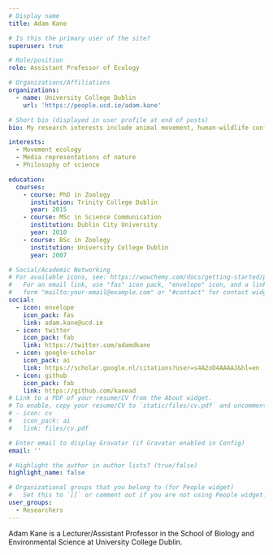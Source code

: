```yaml
---
# Display name
title: Adam Kane

# Is this the primary user of the site?
superuser: true

# Role/position
role: Assistant Professor of Ecology

# Organizations/Affiliations
organizations:
  - name: University College Dublin
    url: 'https://people.ucd.ie/adam.kane'

# Short bio (displayed in user profile at end of posts)
bio: My research interests include animal movement, human-wildlife conflict and the philosophy of science.

interests:
  - Movement ecology
  - Media representations of nature
  - Philosophy of science

education:
  courses:
    - course: PhD in Zoology
      institution: Trinity College Dublin
      year: 2015
    - course: MSc in Science Communication
      institution: Dublin City University
      year: 2010
    - course: BSc in Zoology
      institution: University College Dublin
      year: 2007

# Social/Academic Networking
# For available icons, see: https://wowchemy.com/docs/getting-started/page-builder/#icons
#   For an email link, use "fas" icon pack, "envelope" icon, and a link in the
#   form "mailto:your-email@example.com" or "#contact" for contact widget.
social:
  - icon: envelope
    icon_pack: fas
    link: adam.kane@ucd.ie
  - icon: twitter
    icon_pack: fab
    link: https://twitter.com/adamdkane
  - icon: google-scholar
    icon_pack: ai
    link: https://scholar.google.nl/citations?user=s4A2oD4AAAAJ&hl=en
  - icon: github
    icon_pack: fab
    link: https://github.com/kanead
# Link to a PDF of your resume/CV from the About widget.
# To enable, copy your resume/CV to `static/files/cv.pdf` and uncomment the lines below.
# - icon: cv
#   icon_pack: ai
#   link: files/cv.pdf

# Enter email to display Gravatar (if Gravatar enabled in Config)
email: ''

# Highlight the author in author lists? (true/false)
highlight_name: false

# Organizational groups that you belong to (for People widget)
#   Set this to `[]` or comment out if you are not using People widget.
user_groups:
  - Researchers
---
```


Adam Kane is a Lecturer/Assistant Professor in the School of Biology and Environmental Science at University College Dublin.
